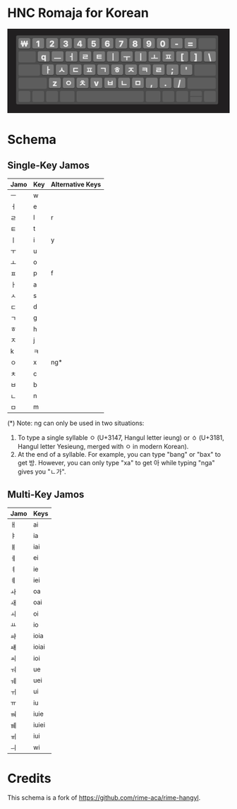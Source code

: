 # HNC Romaja for Korean

![HNC Romaja Keyboard Layout](hnc_keyboard.png)

# Schema

## Single-Key Jamos
| Jamo | Key | Alternative Keys |
|-----|------|-----------------|
|  ㅡ  |  w  ||
|  ㅓ  |  e  ||
|  ㄹ  |  l | r |
|  ㅌ  |  t  |
|  ㅣ  |  i | y |
|  ㅜ  |  u  |
|  ㅗ  |  o  |
|  ㅍ  |  p | f |
|  ㅏ  |  a  |
|  ㅅ  |  s  |
|  ㄷ  |  d  |
|  ㄱ  |  g  |
|  ㅎ  |  h  |
|  ㅈ  |  j  |
|  k  |  ㅋ  |
|  ㅇ  |  x  | ng* |
|  ㅊ  |  c  |
|  ㅂ  |  b  |
|  ㄴ  |  n  |
|  ㅁ  |  m  |

(*) Note: ng can only be used in two situations:
1. To type a single syllable ㅇ (U+3147, Hangul letter ieung) or ㆁ (U+3181, Hangul letter Yesieung, merged with ㅇ in modern Korean).
2. At the end of a syllable. For example, you can type "bang" or "bax" to get 방. However, you can only type "xa" to get 아 while typing "nga" gives you "ㄴ가".

## Multi-Key Jamos

| Jamo | Keys|
|-----|-----|
|  ㅐ  |  ai |
|  ㅑ  |  ia |
|  ㅒ  |  iai |
|  ㅔ  |  ei |
|  ㅕ  |  ie |
|  ㅖ  |  iei |
|  ㅘ  |  oa |
|  ㅙ  |  oai |
|  ㅚ  |  oi |
|  ㅛ  |  io |
|  ㆇ  |  ioia |
|  ㆈ  |  ioiai |
|  ㆉ  |  ioi |
|  ㅝ  |  ue |
|  ㅞ  |  uei |
|  ㅟ  |  ui |
|  ㅠ  |  iu |
|  ㆊ  |  iuie |
|  ㆋ  |  iuiei |
|  ㆌ  |  iui |
|  ㅢ  |  wi |

# Credits
This schema is a fork of https://github.com/rime-aca/rime-hangyl.
